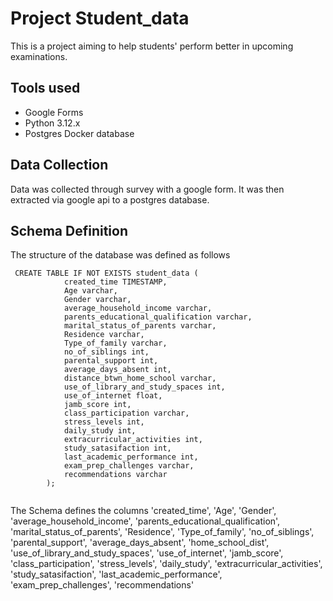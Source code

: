 # Project Student_data
This is a project aiming to help students' perform better in upcoming examinations. 

## Tools used
- Google Forms
- Python 3.12.x
- Postgres Docker database

## Data Collection
Data was collected through survey with a google form. It was then extracted via google api to a postgres database.
## Schema Definition
The structure of the database was defined as follows

```
 CREATE TABLE IF NOT EXISTS student_data (
            created_time TIMESTAMP,
            Age varchar,
            Gender varchar,
            average_household_income varchar,
            parents_educational_qualification varchar,
            marital_status_of_parents varchar,
            Residence varchar,
            Type_of_family varchar,
            no_of_siblings int,
            parental_support int,
            average_days_absent int,
            distance_btwn_home_school varchar,
            use_of_library_and_study_spaces int,
            use_of_internet float,
            jamb_score int,
            class_participation varchar,
            stress_levels int,
            daily_study int,
            extracurricular_activities int,
            study_satasifaction int,
            last_academic_performance int,
            exam_prep_challenges varchar,
            recommendations varchar
        );
        
```    

        
The Schema defines the columns 'created_time', 'Age', 'Gender', 'average_household_income',
       'parents_educational_qualification', 'marital_status_of_parents',
       'Residence', 'Type_of_family', 'no_of_siblings', 'parental_support',
       'average_days_absent', 'home_school_dist',
       'use_of_library_and_study_spaces', 'use_of_internet', 'jamb_score',
       'class_participation', 'stress_levels', 'daily_study',
       'extracurricular_activities', 'study_satasifaction',
       'last_academic_performance', 'exam_prep_challenges', 'recommendations'


